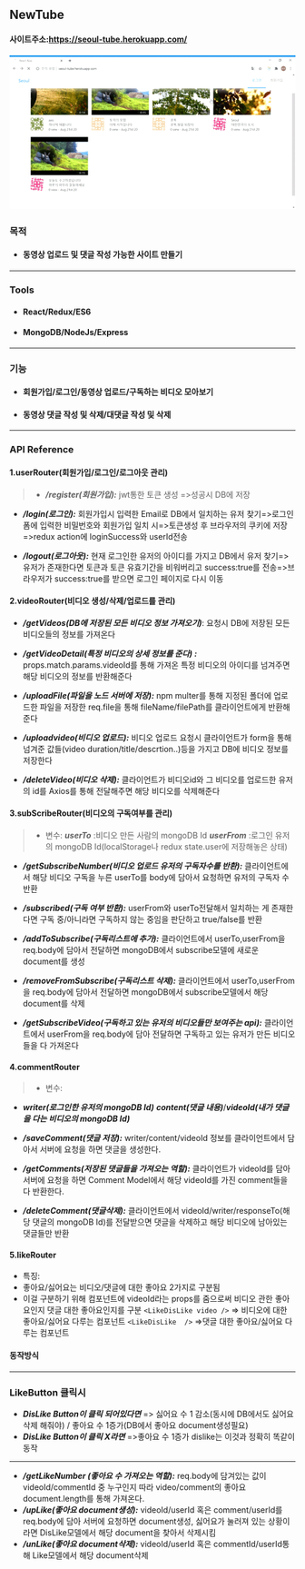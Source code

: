 ## NewTube

#### 사이트주소:https://seoul-tube.herokuapp.com/
![사이트 동작](https://github.com/superfly9/newtube/blob/master/newTube.gif)
### 목적
- #### 동영상 업로드 및 댓글 작성 가능한 사이트 만들기

---
### Tools
- #### React/Redux/ES6
- #### MongoDB/NodeJs/Express
---
### 기능
- #### 회원가입/로그인/동영상 업로드/구독하는 비디오 모아보기
- #### 동영상 댓글 작성 및 삭제/대댓글 작성 및 삭제
---
### API Reference
#### 1.userRouter(회원가입/로그인/로그아웃 관리)
>  - ***/register(회원가입):*** jwt통한 토큰 생성 =>성공시 DB에 저장 
 - ***/login(로그인):***    회원가입시 입력한 Email로 DB에서 일치하는 유저 찾기=>로그인 폼에 입력한 비밀번호와 회원가입 일치 시=>토큰생성 후 브라우저의 쿠키에 저장=>redux action에 loginSuccess와 userId전송
 
- ***/logout(로그아웃):***  현재 로그인한 유저의 아이디를 가지고 DB에서 유저 찾기=>유저가 존재한다면 토큰과 토큰 유효기간을 비워버리고 success:true를 전송=>브라우저가 success:true를 받으면 로그인 페이지로 다시 이동

#### 2.videoRouter(비디오 생성/삭제/업로드를 관리)

>
 - ***/getVideos(DB에 저장된 모든 비디오 정보 가져오기)***: 요청시 DB에 저장된 모든 비디오들의 정보를 가져온다
 
 - ***/getVideoDetail(특정 비디오의 상세 정보를 준다)
:***  props.match.params.videoId를 통해 가져온 특정 비디오의 아이디를 넘겨주면 해당 비디오의 정보를 반환해준다
-  ***/uploadFile(파일을 노드 서버에 저장):*** npm multer를 통해 지정된 폴더에 업로드한 파일을 저장한 req.file을 통해 fileName/filePath를 클라이언트에게 반환해준다
-  ***/uploadvideo(비디오 업로드):*** 비디오 업로드 요청시
 클라이언트가 form을 통해 넘겨준 값들(video duration/title/descrtion..)등을 가지고
 DB에 비디오 정보를 저장한다
 - ***/deleteVideo(비디오 삭제):*** 클라이언트가 비디오id와 그 비디오를 업로드한 유저의 id를 Axios를 통해 전달해주면 해당 비디오를 삭제해준다
 
#### 3.subScribeRouter(비디오의 구독여부를 관리)

>  - 변수:
***userTo*** :비디오 만든 사람의 mongoDB Id
***userFrom*** :로그인 유저의 mongoDB Id(localStorage나 redux state.user에 저장해놓은 상태)
 - ***/getSubscribeNumber(비디오 업로드 유저의 구독자수를 반환):*** 클라이언트에서 해당 비디오 구독을 누른 userTo를 body에 담아서 요청하면 유저의 구독자 수 반환
 
 - ***/subscribed(구독 여부 반환):***
userFrom와 userTo전달해서 일치하는 게 존재한다면 구독 중/아니라면 구독하지 않는 중임을 판단하고 true/false를 반환
- ***/addToSubscribe(구독리스트에 추가):*** 클라이언트에서 userTo,userFrom을 req.body에 담아서 전달하면 mongoDB에서 subscribe모델에 새로운 document를 생성
- ***/removeFromSubscribe(구독리스트 삭제):***
클라이언트에서 userTo,userFrom을 req.body에 담아서 전달하면 mongoDB에서 subscribe모델에서 해당 document를 삭제
- ***/getSubscribeVideo(구독하고 있는 유저의 비디오들만 보여주는 api):***
클라이언트에서 userFrom을 req.body에 담아 전달하면
구독하고 있는 유저가 만든 비디오들을 다 가져온다

#### 4.commentRouter

>  - 변수:
- ***writer(로그인한 유저의 mongoDB Id)***
	***content(댓글 내용)***/***videoId(내가 댓글을 다는 비디오의 mongoDB Id)***
	
- ***/saveComment(댓글 저장):*** writer/content/videoId 정보를 클라이언트에서 담아서 서버에 요청을 하면 댓글을 생성한다.
- ***/getComments(저장된 댓글들을 가져오는 역할):*** 클라이언트가 videoId를 담아 서버에 요청을 하면 Comment Model에서 해당 videoId를 가진 comment들을 다 반환한다.
- ***/deleteComment(댓글삭제):***
클라이언트에서 videoId/writer/responseTo(해당 댓글의 mongoDB Id)를 전달받으면 댓글을 삭제하고 해당 비디오에 남아있는 댓글들만 반환

#### 5.likeRouter
 - 특징: 
- 좋아요/싫어요는 비디오/댓글에 대한 좋아요 2가지로 구분됨
- 이걸 구분하기 위해 <LikeDisLike />컴포넌트에 videoId라는 props를 줌으로써 비디오 관한 좋아요인지 댓글 대한 좋아요인지를 구분
```<LikeDisLike video />``` => 비디오에 대한 좋아요/싫어요 다루는 컴포넌트
```<LikeDisLike  />``` =>댓글 대한 좋아요/싫어요 다루는 컴포넌트
 #### 동작방식
 ---
 ### LikeButton 클릭시
- ***DisLike Button이 클릭 되어있다면***
=> 싫어요 수 1 감소(동시에 DB에서도 싫어요 삭제 해줘야) / 좋아요 수 1증가(DB에서 좋아요 document생성필요)
- ***DisLike Button이 클릭 X라면***
=>좋아요 수 1증가
 dislike는 이것과 정확히 똑같이 동작
---
- ***/getLikeNumber (좋아요 수 가져오는 역할):***
    req.body에 담겨있는 값이 videoId/commentId 중 누구인지 따라 video/comment의 좋아요 document.length를 통해 가져온다.
- ***/upLike(좋아요 document생성):*** videoId/userId 혹은 comment/userId를
req.body에 담아 서버에 요청하면 document생성, 싫어요가 눌러져 있는 상황이라면 DisLike모델에서 해당 document을 찾아서 삭제시킴
- ***/unLike(좋아요 document삭제):*** videoId/userId 혹은 commentId/userId통해 Like모델에서 해당 document삭제
